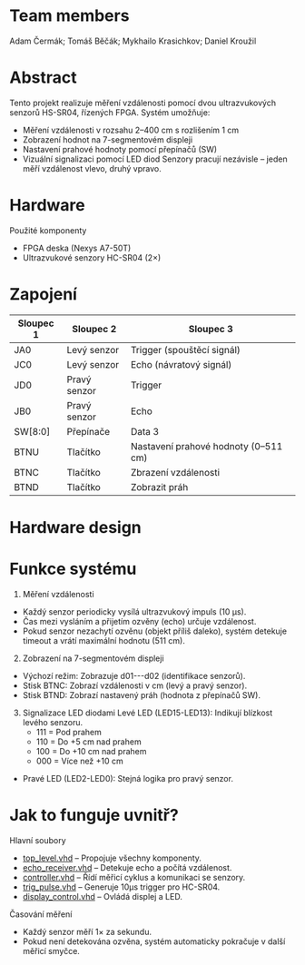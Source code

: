 # Team members

Adam Čermák;
Tomáš Běčák;
Mykhailo Krasichkov;
Daniel Kroužil

# Abstract

Tento projekt realizuje měření vzdálenosti pomocí dvou ultrazvukových senzorů HS-SR04, řízených FPGA. Systém umožňuje:
 - Měření vzdálenosti v rozsahu 2–400 cm s rozlišením 1 cm
 - Zobrazení hodnot na 7-segmentovém displeji
 - Nastavení prahové hodnoty pomocí přepínačů (SW)
 - Vizuální signalizaci pomocí LED diod
Senzory pracují nezávisle – jeden měří vzdálenost vlevo, druhý vpravo.

# Hardware

Použité komponenty
 - FPGA deska (Nexys A7-50T)
 - Ultrazvukové senzory HC-SR04 (2×)

# Zapojení 

| Sloupec 1 | Sloupec 2 | Sloupec 3 |
|-----------|-----------|-----------|
| JA0       | Levý senzor    | Trigger (spouštěcí signál)   |
| JC0       | Levý senzor    | 	Echo (návratový signál)    |
| JD0       | Pravý senzor    | Trigger    |
| JB0       | Pravý senzor    | Echo    |
| SW[8:0]   | Přepínače | Data 3    |
| BTNU      | Tlačítko  | Nastavení prahové hodnoty (0–511 cm)     |
| BTNC      | Tlačítko  | Zbrazení vzdálenosti    |
| BTND      | Tlačítko  | Zobrazit práh    |

# Hardware design


# Funkce systému
1. Měření vzdálenosti
 - Každý senzor periodicky vysílá ultrazvukový impuls (10 µs).
 - Čas mezi vysláním a přijetím ozvěny (echo) určuje vzdálenost.
 - Pokud senzor nezachytí ozvěnu (objekt příliš daleko), systém detekuje timeout a vrátí maximální hodnotu (511 cm).
2. Zobrazení na 7-segmentovém displeji
 - Výchozí režim: Zobrazuje d01---d02 (identifikace senzorů).
 - Stisk BTNC: Zobrazí vzdálenosti v cm (levý a pravý senzor).
 - Stisk BTND: Zobrazí nastavený práh (hodnota z přepínačů SW).
3. Signalizace LED diodami
Levé LED (LED15-LED13): Indikují blízkost levého senzoru.
   - 111 = Pod prahem
   - 110 = Do +5 cm nad prahem
   - 100 = Do +10 cm nad prahem
   - 000 = Více než +10 cm
 - Pravé LED (LED2-LED0): Stejná logika pro pravý senzor.

# Jak to funguje uvnitř?
Hlavní soubory
 - [top_level.vhd](project_files/top_level.vhd) – Propojuje všechny komponenty.
 - [echo_receiver.vhd](project_files/echo_receiver.vhd) – Detekuje echo a počítá vzdálenost.
 - [controller.vhd](project_files/controller.vhd) – Řídí měřicí cyklus a komunikaci se senzory.
 - [trig_pulse.vhd](project_files/trig_pulse.vhd) – Generuje 10µs trigger pro HC-SR04.
 - [display_control.vhd](project_files/display_control.vhd) – Ovládá displej a LED.

Časování měření
 - Každý senzor měří 1× za sekundu.
 - Pokud není detekována ozvěna, systém automaticky pokračuje v další měřicí smyčce.





